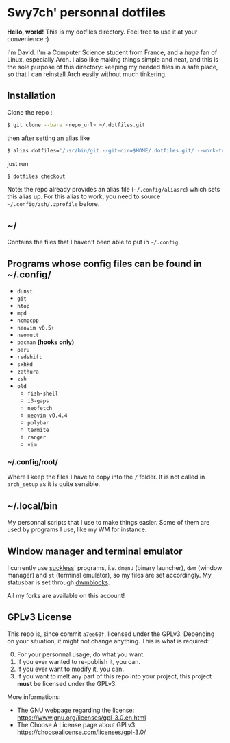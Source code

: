# Swy7ch' personnal dotfiles

**Hello, world!** This is my dotfiles directory.
Feel free to use it at your convenience :)

I'm David. I'm a Computer Science student from France, and a *huge* fan of
Linux, especially Arch. I also like making things simple and neat, and this is
the sole purpose of this directory: keeping my needed files in a safe place,
so that I can reinstall Arch easily without much tinkering.

## Installation

Clone the repo :

```sh
$ git clone --bare <repo_url> ~/.dotfiles.git
```

then after setting an alias like

```sh
$ alias dotfiles='/usr/bin/git --git-dir=$HOME/.dotfiles.git/ --work-tree=$HOME'
```

just run

```sh
$ dotfiles checkout
```

Note: the repo already provides an alias file (`~/.config/aliasrc`) which sets
this alias up. For this alias to work, you need to source
`~/.config/zsh/.zprofile` before.

## ~/

Contains the files that I haven't been able to put in `~/.config`.

## Programs whose config files can be found in ~/.config/

- `dunst`
- `git`
- `htop`
- `mpd`
- `ncmpcpp`
- `neovim v0.5+`
- `neomutt`
- `pacman` **(hooks only)**
- `paru`
- `redshift`
- `sxhkd`
- `zathura`
- `zsh`
- `old`
	- `fish-shell`
	- `i3-gaps`
	- `neofetch`
	- `neovim v0.4.4`
	- `polybar`
	- `termite`
	- `ranger`
	- `vim`

### ~/.config/root/

Where I keep the files I have to copy into the `/` folder. It is not called in
`arch_setup` as it is quite sensible.

## ~/.local/bin

My personnal scripts that I use to make things easier. Some of them are used by
programs I use, like my WM for instance.

## Window manager and terminal emulator

I currently use [suckless](https://suckless.org/)' programs, i.e. `dmenu`
(binary launcher), `dwm` (window manager) and `st` (terminal emulator),
so my files are set accordingly. My statusbar is set through
[dwmblocks](https://github.com/torrinfail/dwmblocks).

All my forks are available on this account!

## GPLv3 License

This repo is, since commit `a7ee60f`, licensed under the GPLv3. Depending on
your situation, it might not change anything. This is what is required:

0. For your personnal usage, do what you want.
1. If you ever wanted to re-publish it, you can.
2. If you ever want to modify it, you can.
3. If you want to melt any part of this repo into your project, this
   project **must** be licensed under the GPLv3.

More informations:

* The GNU webpage regarding the license:
https://www.gnu.org/licenses/gpl-3.0.en.html
* The Choose A License page about GPLv3:
https://choosealicense.com/licenses/gpl-3.0/
